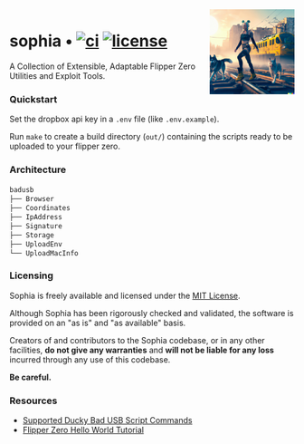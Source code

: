 <img align="right" width="150" height="150" top="100" src="./imgs/sophia.png">

# sophia • [![ci](https://github.com/whitenois3/sophia/actions/workflows/test.yml/badge.svg)](https://github.com/whitenois3/sophia/actions/workflows/test.yml) [![license](https://img.shields.io/badge/License-MIT-orange.svg?label=license)](https://opensource.org/licenses/MIT)

A Collection of Extensible, Adaptable Flipper Zero Utilities and Exploit Tools.


### Quickstart

Set the dropbox api key in a `.env` file (like `.env.example`).

Run `make` to create a build directory (`out/`) containing the scripts ready to be uploaded to your flipper zero.


### Architecture

```
badusb
├── Browser
├── Coordinates
├── IpAddress
├── Signature
├── Storage
├── UploadEnv
└── UploadMacInfo
```


### Licensing

Sophia is freely available and licensed under the [MIT License](https://opensource.org/licenses/MIT).

Although Sophia has been rigorously checked and validated, the software is provided on an "as is" and "as available" basis.

Creators of and contributors to the Sophia codebase, or in any other facilities, **do not give any warranties** and **will not be liable for any loss** incurred through any use of this codebase.

**Be careful.**


### Resources

- [Supported Ducky Bad USB Script Commands](https://github.com/flipperdevices/flipperzero-firmware/blob/dev/applications/main/bad_usb/bad_usb_script.c)
- [Flipper Zero Hello World Tutorial](https://github.com/DroomOne/Flipper-Plugin-Tutorial)
